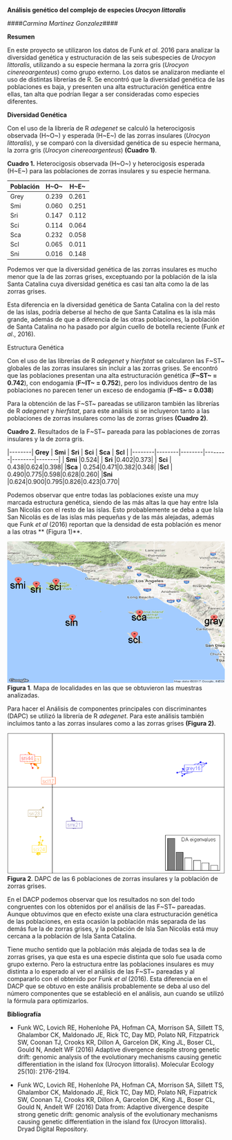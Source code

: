 **Análisis genético del complejo de especies _Urocyon littoralis_**

####*Carmina Martínez Gonzalez*####

**Resumen**

En este proyecto se utilizaron los datos de Funk *et al.* 2016 para analizar la diversidad  genética y estructuración de las seis subespecies de *Urocyon littoralis*, utilizando a su especie hermana la zorra gris (*Urocyon cinereoargenteus*) como grupo externo. Los datos se analizaron mediante el uso de distintas librerías de R. Se encontró que la diversidad genética de las poblaciones es baja, y presenten una alta estructuración genética entre ellas, tan alta que podrían llegar a ser consideradas como especies diferentes.

**Diversidad Genética**

Con el uso de la librería de R *adegenet* se calculó la heterocigosis observada (H~O~) y esperada (H~E~) de las zorras insulares (*Urocyon littoralis*), y se comparó con la diversidad genética de su especie hermana, la zorra gris (*Urocyon cinereoargenteus*) **(Cuadro 1)**.

**Cuadro 1.** Heterocigosis observada (H~O~) y heterocigosis esperada (H~E~) para las poblaciones de zorras insulares y su especie hermana.

| **Población** |  **H~O~** |  **H~E~** |
|--------|--------|--------|
|Grey| 0.239|0.261|
| Smi | 0.060 | 0.251 |
| Sri | 0.147 | 0.112 |
| Sci | 0.114 | 0.064 |
| Sca | 0.232 | 0.058 |
| Scl | 0.065 | 0.011 |
| Sni | 0.016 | 0.148 |

Podemos ver que la diversidad genética de las zorras insulares es mucho menor que la de las zorras grises, exceptuando por la población de la isla Santa Catalina cuya diversidad genética es casi tan alta como la de las zorras grises.

Esta diferencia en la diversidad genética de Santa Catalina con la del resto de las islas, podría deberse al hecho de que Santa Catalina es la isla más grande, además de que a diferencia de las otras poblaciones, la población de Santa Catalina no ha pasado por algún cuello de botella reciente (Funk *et al*., 2016).

Estructura Genética

Con el uso de las librerías de R *adegenet* y *hierfstat* se calcularon las F~ST~ globales de las zorras insulares sin incluir a las zorras grises. Se encontró que las poblaciones presentan una alta estructuración genética (**F~ST~ =  0.742**), con endogamia (**F~IT~ = 0.752**), pero los individuos dentro de las poblaciones no parecen tener un exceso de endogamia (**F~IS~ = 0.038**)

Para la obtención de las F~ST~ pareadas se utilizaron también las librerías de R *adegenet* y *hierfstat*, para este análisis si se incluyeron tanto a las poblaciones de zorras insulares como las de zorras grises **(Cuadro 2)**.

**Cuadro 2.** Resultados de la F~ST~ pareada para las poblaciones de zorras insulares y la de zorra gris.

|--------| **Grey** | **Smi** | **Sri** | **Sci** | **Sca** | **Scl** |
|--------|--------|--------|--------|--------|--------|
| **Smi** |0.524|
| **Sri** |0.402|0.373|
| **Sci** | 0.438|0.624|0.398|
|**Sca** | 0.254|0.471|0.382|0.348|
|**Scl** | 0.490|0.775|0.598|0.628|0.260|
|**Sni** |0.624|0.900|0.795|0.826|0.423|0.770|

Podemos observar que entre todas las poblaciones existe una muy marcada estructura genética, siendo de las más altas la que hay entre Isla San Nicolás con el resto de las islas. Esto probablemente se deba a que Isla San Nicolás es de las islas más pequeñas y de las más alejadas, además que Funk *et al* (2016)  reportan que la densidad de esta población es menor a las otras ** (Figura 1)**.

![](https://github.com/MinaMaglez/Trabajo_Final_Bioinfo/blob/master/Urocyon_sp/Imagenes/fox_localidades.png)
**Figura 1**. Mapa de localidades en las que se obtuvieron las muestras analizadas.

Para hacer el Análisis de componentes principales con discriminantes (DAPC) se utilizó la librería de R *adegenet*. Para este análisis también incluimos tanto a las zorras insulares como a las zorras grises **(Figura 2)**.

![](https://github.com/MinaMaglez/Trabajo_Final_Bioinfo/blob/master/Urocyon_sp/Imagenes/fox_DAPC.png)
**Figura 2**. DAPC de las 6 poblaciones de zorras insulares y la población de zorras grises.

En el DACP podemos observar que los resultados no son del todo congruentes con los obtenidos por el análisis de las F~ST~ pareadas. Aunque obtuvimos que en efecto existe una clara estructuración genética de las poblaciones, en esta ocasión la población más separada de las demás fue la de zorras grises, y la población de Isla San Nicolás está muy cercana a la población de Isla Santa Catalina. 

Tiene mucho sentido que la población más alejada de todas sea la de zorras grises, ya que esta es una especie distinta que solo fue usada como grupo externo. Pero la estructura entre las poblaciones insulares es muy distinta a lo esperado al ver el análisis de las F~ST~ pareadas y al compararlo con el obtenido por Funk *et al* (2016). Esta diferencia en el DACP que se obtuvo en este análisis probablemente se deba al uso del número componentes que se estableció en el análisis, aun cuando se utilizó la fórmula para optimizarlos. 

**Bibliografía**

- Funk WC, Lovich RE, Hohenlohe PA, Hofman CA, Morrison SA, Sillett TS, Ghalambor CK, Maldonado JE, Rick TC, Day MD, Polato NR, Fitzpatrick SW, Coonan TJ, Crooks KR, Dillon A, Garcelon DK, King JL, Boser CL, Gould N, Andelt WF (2016) Adaptive divergence despite strong genetic drift: genomic analysis of the evolutionary mechanisms causing genetic differentiation in the island fox (Urocyon littoralis). Molecular Ecology 25(10): 2176-2194.

- Funk WC, Lovich RE, Hohenlohe PA, Hofman CA, Morrison SA, Sillett TS, Ghalambor CK, Maldonado JE, Rick TC, Day MD, Polato NR, Fizpatrick SW, Coonan TJ, Crooks KR, Dillon A, Garcelon DK, King JL, Boser CL, Gould N, Andelt WF (2016) Data from: Adaptive divergence despite strong genetic drift: genomic analysis of the evolutionary mechanisms causing genetic differentiation in the island fox (Urocyon littoralis). Dryad Digital Repository.


